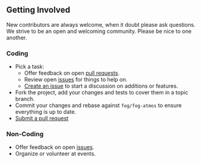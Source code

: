 ## Getting Involved

New contributors are always welcome, when it doubt please ask questions. We strive to be an open and welcoming community. Please be nice to one another.

### Coding

* Pick a task:
  * Offer feedback on open [pull requests](https://github.com/fog/fog-atmos/pulls).
  * Review open [issues](https://github.com/fog/fog-atmos/issues) for things to help on.
  * [Create an issue](https://github.com/fog/fog-atmos/issues/new) to start a discussion on additions or features.
* Fork the project, add your changes and tests to cover them in a topic branch.
* Commit your changes and rebase against `fog/fog-atmos` to ensure everything is up to date.
* [Submit a pull request](https://github.com/fog/fog-atmos/compare/)

### Non-Coding

* Offer feedback on open [issues](https://github.com/fog/fog-atmos/issues).
* Organize or volunteer at events.